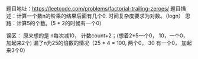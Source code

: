 题目地址：https://leetcode.com/problems/factorial-trailing-zeroes/
题目描述：计算一个数n的阶乘的结果后面有几个0. 时间复杂度要求为对数。（logn）
思路：计算5的个数。(5 * 2的时候有一个0）

误区：
原来想的是 n每次减10， 计数count+2；(想着2*5一个0， 10，一个0，加起来2个)
漏了n为25的倍数的情况（25 * 4 = 100, 两个0， 30 有一个0， 加起来3个0）

